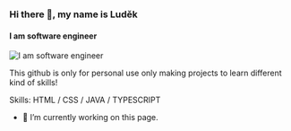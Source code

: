 ### Hi there 👋, my name is Luděk
#### I am software engineer
![I am software engineer](https://png.pngtree.com/template/20220505/ourmid/pngtree-programming-and-coding-banner-working-image_1312497.jpg)

This github is only for personal use only making projects to learn different kind of skills!

Skills: HTML / CSS / JAVA / TYPESCRIPT

- 🔭 I’m currently working on this page. 
